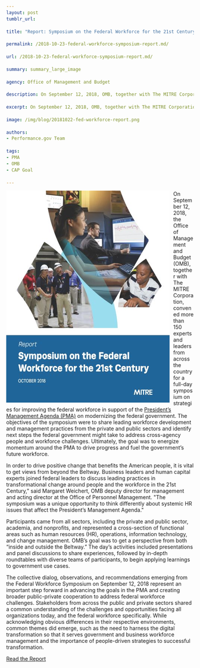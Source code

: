 ```yaml
---
layout: post
tumblr_url:

title: "Report: Symposium on the Federal Workforce for the 21st Century"

permalink: /2018-10-23-federal-workforce-symposium-report.md/

url: /2018-10-23-federal-workforce-symposium-report.md/

summary: summary_large_image

agency: Office of Management and Budget

description: On September 12, 2018, OMB, together with The MITRE Corporation, convened more than 150 experts and leaders from across the country for a full-day symposium on strategies for improving the federal workforce in support of the PMA on modernizing the federal government.

excerpt: On September 12, 2018, OMB, together with The MITRE Corporation, convened more than 150 experts and leaders from across the country for a full-day symposium on strategies for improving the federal workforce in support of the PMA on modernizing the federal government.

image: /img/blog/20181022-fed-workforce-report.png

authors:
- Performance.gov Team

tags:
- PMA
- OMB
- CAP Goal

---
```



<a href="../CAP/Symposium-Report_Federal-Workforce-FINAL-101918.pdf" target="_blank"><img id="border-gray" align="left" style="margin-right:10px;" src="../img/Report-Cover-PNG-Small.png"></a>

On September 12, 2018, the Office of Management and Budget (OMB), together with The MITRE Corporation, convened more than 150 experts and leaders from across the country for a full-day symposium on strategies for improving the federal workforce in support of the [President’s Management Agenda (PMA)](../PMA/pma.html) on modernizing the federal government. The objectives of the symposium were to share leading workforce development and management practices from the private and public sectors and identify next steps the federal government might take to address cross-agency people and workforce challenges. Ultimately, the goal was to energize momentum around the PMA to drive progress and fuel the government’s future workforce.

<div class="testimonial-blockquote">
<p>In order to drive positive change that benefits the American people, it is vital to get views from beyond the Beltway. Business leaders and human capital experts joined federal leaders to discuss leading practices in transformational change around people and the workforce in the 21st Century," said Margaret Weichert, OMB deputy director for management and acting director at the Office of Personnel Management. "The symposium was a unique opportunity to think differently about systemic HR issues that affect the President’s Management Agenda."</p>
</div>

Participants came from all sectors, including the private and public sector, academia, and nonprofits, and represented a cross-section of functional areas such as human resources (HR), operations, information technology, and change management. OMB’s goal was to get a perspective from both “inside and outside the Beltway.” The day’s activities included presentations and panel discussions to share experiences, followed by in-depth roundtables with diverse teams of participants, to begin applying learnings to government use cases.

The collective dialog, observations, and recommendations emerging from the Federal Workforce Symposium on September 12, 2018 represent an important step forward in advancing the goals in the PMA and creating broader public-private cooperation to address federal workforce challenges. Stakeholders from across the public and private sectors shared a common understanding of the challenges and opportunities facing all organizations today, and the federal workforce specifically. While acknowledging obvious differences in their respective environments, common themes did emerge, such as the need to harness the digital transformation so that it serves government and business workforce management and the importance of people-driven strategies to successful transformation.

<a class="usa-button" href="../CAP/Symposium-Report_Federal-Workforce-FINAL-101918.pdf" target="_blank">Read the Report</a>
